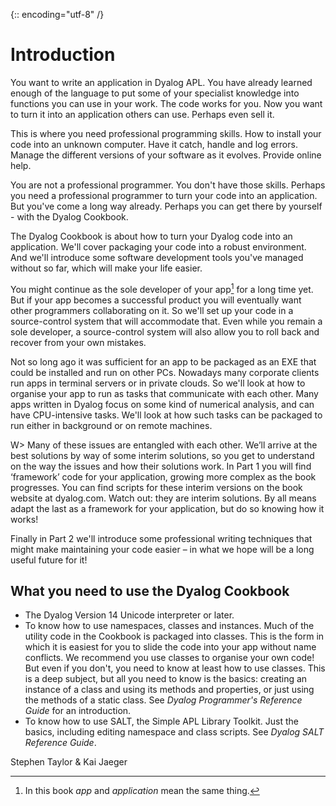 {:: encoding="utf-8" /}

# Introduction

You want to write an application in Dyalog APL. You have already learned enough of the language to put some of your specialist knowledge into functions you can use in your work. The code works for you. Now you want to turn it into an application others can use. Perhaps even sell it. 

This is where you need professional programming skills. How to install your code into an unknown computer. Have it catch, handle and log errors. Manage the different versions of your software as it evolves. Provide online help. 

You are not a professional programmer. You don't have those skills. Perhaps you need a professional programmer to turn your code into an application. But you've come a long way already. Perhaps you can get there by yourself - with the Dyalog Cookbook. 

The Dyalog Cookbook is about how to turn your Dyalog code into an application. We'll cover packaging your code into a robust environment. And we'll introduce some software development tools you've managed without so far, which will make your life easier.

You might continue as the sole developer of your app[^app] for a long time yet. But if your app becomes a successful product you will eventually want other programmers collaborating on it. So we'll set up your code in a source-control system that will accommodate that. Even while you remain a sole developer, a source-control system will also allow you to roll back and recover from your own mistakes. 

Not so long ago it was sufficient for an app to be packaged as an EXE that could be installed and run on other PCs. Nowadays many corporate clients run apps in terminal servers or in private clouds. So we'll look at how to organise your app to run as tasks that communicate with each other. Many apps written in Dyalog focus on some kind of numerical analysis, and can have CPU-intensive tasks. We'll look at how such tasks can be packaged to run either in background or on remote machines. 

W> Many of these issues are entangled with each other. We’ll arrive at the best solutions by way of some interim solutions, so you get to understand on the way the issues and how their solutions work. In Part 1 you will find ‘framework’ code for your application, growing more complex as the book progresses. You can find scripts for these interim versions on the book website at dyalog.com. Watch out: they are interim solutions. By all means adapt the last as a framework for your application, but do so knowing how it works! 

Finally in Part 2 we'll introduce some professional writing techniques that might make maintaining your code easier – in what we hope will be a long useful future for it! 

## What you need to use the Dyalog Cookbook

* The Dyalog Version 14 Unicode interpreter or later.
* To know how to use namespaces, classes and instances. Much of the utility code in the Cookbook is packaged into classes. This is the form in which it is easiest for you to slide the code into your app without name conflicts. We recommend you use classes to organise your own code! But even if you don't, you need to know at least how to use classes. This is a deep subject, but all you need to know is the basics: creating an instance of a class and using its methods and properties, or just using the methods of a static class. See <cite>Dyalog Programmer's Reference Guide</cite> for an introduction. 
* To know how to use SALT, the Simple APL Library Toolkit. Just the basics, including editing namespace and class scripts. See <cite>Dyalog SALT Reference Guide</cite>.


Stephen Taylor & Kai Jaeger

[^app]: In this book _app_ and _application_ mean the same thing.